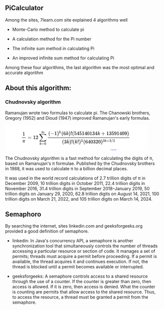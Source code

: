 ## PiCalculator

Among the sites, 7learn.com site explained 4 algorithms well

* Monte-Carlo method to calculate pi

* A calculation method for the Pi number

* The infinite sum method in calculating Pi

* An improved infinite sum method for calculating Pi

Among these four algorithms, the last algorithm was the most optimal and accurate algorithm

## About this algorithm:
### Chudnovsky algorithm

Ramanujan wrote two formulas to calculate pi. The Chanowski brothers,
Gregory (1952) and Dioud (1947) improved Ramanujan's early formulas.

![img.png](img.png)

The Chudnovsky algorithm is a fast method for calculating the digits of π, based on Ramanujan's π formulae. Published by the Chudnovsky brothers in 1988, it was used to calculate π to a billion decimal places.

It was used in the world record calculations of 2.7 trillion digits of π in December 2009, 10 trillion digits in October 2011, 22.4 trillion digits in November 2016, 31.4 trillion digits in September 2018–January 2019, 50 trillion digits on January 29, 2020, 62.8 trillion digits on August 14, 2021, 100 trillion digits on March 21, 2022, and 105 trillion digits on March 14, 2024.

## Semaphoro

By searching the internet, sites linkedin.com and geeksforgeeks.org provided a good definition of semaphore.

* linkedin: In Java's concurrency API, a semaphore is another synchronization tool that simultaneously controls the number of threads accessing a particular resource or section of code. It manages a set of permits; threads must acquire a permit before proceeding. If a permit is available, the thread acquires it and continues execution. If not, the thread is blocked until a permit becomes available or interrupted.

* geeksforgeeks: A semaphore controls access to a shared resource through the use of a counter. If the counter is greater than zero, then access is allowed. If it is zero, then access is denied. What the counter is counting are permits that allow access to the shared resource. Thus, to access the resource, a thread must be granted a permit from the semaphore.